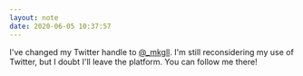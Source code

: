 ```yaml
---
layout: note
date: 2020-06-05 10:37:57
---
```


I've changed my Twitter handle to [@_mkgll](https://twitter.com/_mkgll). I'm still reconsidering my use of Twitter, but I doubt I'll leave the platform. You can follow me there!
